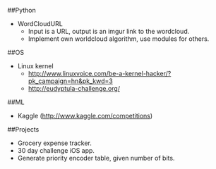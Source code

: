 ##Python
- WordCloudURL
	- Input is a URL, output is an imgur link to the wordcloud.
	- Implement own worldcloud algorithm, use modules for others.

##OS
- Linux kernel
	- http://www.linuxvoice.com/be-a-kernel-hacker/?pk_campaign=hn&pk_kwd=3
	- http://eudyptula-challenge.org/

##ML
- Kaggle (http://www.kaggle.com/competitions)

##Projects
- Grocery expense tracker.
- 30 day challenge iOS app.
- Generate priority encoder table, given number of bits.
